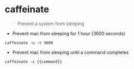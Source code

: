 # caffeinate

> Prevent a system from sleeping

- Prevent mac from sleeping for 1 hour (3600 seconds)

`caffeinate -u -t 3600`

- Prevent mac from sleeping until a command completes

`caffeinate -s {{command}}`


